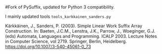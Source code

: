 #Fork of PySuffix, updated for Python 3 compatibility.

I mainly updated tools `tools_karkkainen_sanders.py`


Kärkkäinen, J., Sanders, P. (2003). Simple Linear Work Suffix Array Construction. In: Baeten, J.C.M., Lenstra, J.K., Parrow, J., Woeginger, G.J. (eds) Automata, Languages and Programming. ICALP 2003. Lecture Notes in Computer Science, vol 2719. Springer, Berlin, Heidelberg. https://doi.org/10.1007/3-540-45061-0_73
